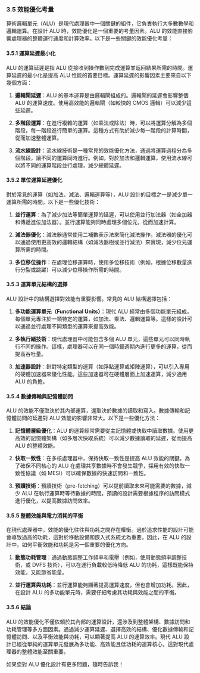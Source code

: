 ### 3.5 效能優化考量

算術邏輯單元（ALU）是現代處理器中一個關鍵的組件，它負責執行大多數數學和邏輯運算。在設計 ALU 時，效能優化是一個重要的考量因素。ALU 的效能直接影響處理器的整體運行速度和計算效率。以下是一些關鍵的效能優化考量：

#### 3.5.1 運算延遲最小化

ALU 的運算延遲是指 ALU 從接收到操作數到完成運算並返回結果所需的時間。運算延遲的最小化是提高 ALU 性能的首要目標。運算延遲的影響因素主要來自以下幾個方面：

1. **邏輯閘延遲**：ALU 的基本運算是由邏輯閘組成的。邏輯閘的延遲會影響整個 ALU 的運算速度。使用高效能的邏輯閘（如較快的 CMOS 邏輯）可以減少這些延遲。

2. **多階段運算**：在進行複雜的運算（如乘法或除法）時，可以將運算分解為多個階段，每一階段進行簡單的運算。這種方式有助於減少每一階段的計算時間，從而加速整體運算。

3. **流水線設計**：流水線技術是一種常見的效能優化方法，通過將運算過程分為多個階段，讓不同的運算同時進行。例如，對於加法和邏輯運算，使用流水線可以將不同的運算階段並行處理，減少總體延遲。

#### 3.5.2 單位運算延遲優化

對於常見的運算（如加法、減法、邏輯運算等），ALU 設計的目標之一是減少單一運算所需的時間。以下是一些優化技術：

1. **並行運算**：為了減少加法等簡單運算的延遲，可以使用並行加法器（如全加器和傳遞進位加法器）。並行運算能夠同時處理多個位元，從而加速計算。

2. **減法器優化**：減法器通常使用二補數表示法來簡化減法操作。減法器的優化可以通過使用更高效的邏輯結構（如減法器樹或並行減法）來實現，減少位元運算所需的時間。

3. **多位移位操作**：在處理位移運算時，使用多位移技術（例如，根據位移數量進行分裂或跳躍）可以減少位移操作所需的時間。

#### 3.5.3 運算單元結構的選擇

ALU 設計中的結構選擇對效能有重要影響。常見的 ALU 結構選擇包括：

1. **多功能運算單元（Functional Units）**：現代 ALU 經常由多個功能單元組成，每個單元專注於一類特定的運算，如加法、乘法、邏輯運算等。這樣的設計可以通過並行處理不同類型的運算來提高效能。

2. **多執行緒技術**：現代處理器中可能包含多個 ALU 單元，這些單元可以同時執行不同的操作。這樣，處理器可以在同一個時鐘週期內進行更多的運算，從而提高吞吐量。

3. **加速器設計**：針對特定類型的運算（如浮點運算或矩陣運算），可以引入專用的硬體加速器來優化性能。這些加速器可在硬體層面上加速運算，減少通用 ALU 的負擔。

#### 3.5.4 數據傳輸與記憶體訪問

ALU 的效能不僅取決於其內部運算，還取決於數據的讀取和寫入。數據傳輸和記憶體訪問的延遲對 ALU 效能的影響非常大。以下是一些優化方法：

1. **記憶體層級優化**：ALU 的運算經常需要從主記憶體或快取中讀取數據。使用更高效的記憶體架構（如多層次快取系統）可以減少數據讀取的延遲，從而提高 ALU 的整體效能。

2. **快取一致性**：在多核處理器中，保持快取一致性是提高 ALU 效能的關鍵。為了確保不同核心的 ALU 在處理共享數據時不會發生競爭，採用有效的快取一致性協議（如 MESI）可以確保數據的快速訪問和一致性。

3. **預讀技術**：預讀技術（pre-fetching）可以提前讀取未來可能需要的數據，減少 ALU 在執行運算時等待數據的時間。預讀的設計需要根據程序的訪問模式進行優化，以提高數據訪問效率。

#### 3.5.5 整體效能與電力消耗的平衡

在現代處理器中，效能的優化往往與功耗之間存在權衡。過於追求性能的設計可能會導致過高的功耗，這對於移動設備和嵌入式系統尤為重要。因此，在 ALU 的設計中，如何平衡效能和功耗是另一個重要的優化方向。

1. **動態功耗管理**：通過動態調整工作頻率和電壓（例如，使用動態頻率調整技術，或 DVFS 技術），可以在運行負載較低時降低 ALU 的功耗，這樣既能保持效能，又能節省能量。

2. **並行運算與功耗**：並行運算能夠顯著提高運算速度，但也會增加功耗。因此，在設計 ALU 的多功能單元時，需要仔細考慮其功耗與效能之間的平衡。

#### 3.5.6 結論

ALU 的效能優化不僅依賴於其內部的運算設計，還涉及到整體架構、數據訪問和功耗管理等多方面因素。通過減少運算延遲、選擇高效的結構、優化數據傳輸和記憶體訪問、以及平衡效能與功耗，可以顯著提高 ALU 的運算效率。現代 ALU 設計已經從單純的運算單元發展為多功能、高效能且低功耗的運算核心，這對現代處理器的整體效能至關重要。

如果您對 ALU 優化設計有更多問題，隨時告訴我！